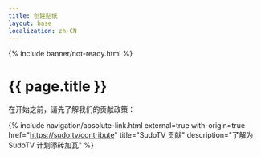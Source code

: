 ```yaml
---
title: 创建贴纸
layout: base
localization: zh-CN
---
```


{% include banner/not-ready.html %}

# {{ page.title }}

在开始之前，请先了解我们的贡献政策：

{% include navigation/absolute-link.html
    external=true
    with-origin=true
    href="https://sudo.tv/contribute"
    title="SudoTV 贡献"
    description="了解为 SudoTV 计划添砖加瓦"
%}
